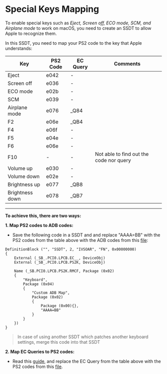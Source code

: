 # Special Keys Mapping

To enable special keys such as *Eject, Screen off, ECO mode, SCM, and Airplane mode* to work on macOS, you need to create an SSDT to allow Apple to recognize them. 

In this SSDT, you need to map your PS2 code to the key that Apple understands:

| Key            | PS2 Code | EC Query | Comments |
| -------------- | -------- | -------- | -------- |
| Eject          | e042     | -        |          |
| Screen off     | e036     | -        |          |
| ECO mode       | e02b     | -        |          |
| SCM            | e039     | -        |          |
| Airplane mode  | e076     | _Q84     |          |
| F2             | e06e     | _QB4     |          |
| F4             | e06f     | -        |          |
| F5             | e04e     | -        |          |
| F6             | e06e     | -        |          |
| F10            | -        | -        | Not able to find out the code nor query |
| Volume up      | e030     | -        |          |
| Volume down    | e02e     | -        |          |
| Brightness up  | e077     | _QB8     |          |
| Brightness down| e078     | _QB7     |          |

---

**To achieve this, there are two ways:**

**1. Map PS2 codes to ADB codes:**
   
- Save the following code in a SSDT and and replace "AAAA=BB" with the PS2 codes from the table above with the ADB codes from this [file](https://github.com/acidanthera/VoodooPS2/blob/master/VoodooPS2Keyboard/ApplePS2ToADBMap.h):

```
DefinitionBlock ("", "SSDT", 2, "IVSOAR", "FN", 0x00000000)
{
    External (_SB_.PCI0.LPCB.EC__, DeviceObj)
    External (_SB_.PCI0.LPCB.PS2K, DeviceObj)

    Name (_SB.PCI0.LPCB.PS2K.RMCF, Package (0x02)
    {
        "Keyboard", 
        Package (0x04)
        {
            "Custom ADB Map", 
            Package (0x02)
            {
                Package (0x00){}, 
                "AAAA=BB"
            }
        }
    })
}
```
> In case of using another SSDT which patches another keyboard settings, merge this code into that SSDT


**2. Map EC Queries to PS2 codes:**
   
- Read this [guide](https://www.insanelymac.com/forum/topic/305030-guide-how-to-fix-brightness-hotkeys-in-dsdt-ssdt-hotpatch/), and replace the EC Query from the table above with the PS2 codes from this [file](https://github.com/acidanthera/VoodooPS2/blob/master/VoodooPS2Keyboard/ApplePS2ToADBMap.h).
